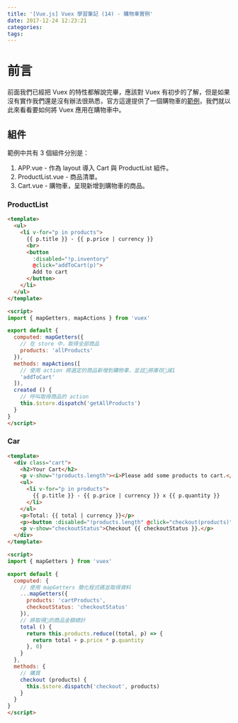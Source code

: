 ```yaml
---
title: '[Vue.js] Vuex 學習筆記 (14) - 購物車實例'
date: 2017-12-24 12:23:21
categories:
tags:
---
```


# 前言

前面我們已經把 Vuex 的特性都解說完畢，應該對 Vuex 有初步的了解，但是如果沒有實作我們還是沒有辦法很熟悉，官方這邊提供了一個購物車的[範例](https://github.com/vuejs/vuex/tree/dev/examples/shopping-cart)，我們就以此來看看要如何將 Vuex 應用在購物車中。

## 組件

範例中共有 3 個組件分別是：

1. APP.vue - 作為 layout 導入 Cart 與 ProductList 組件。
2. ProductList.vue - 商品清單。
3. Cart.vue - 購物車，呈現新增到購物車的商品。

### ProductList

```html
<template>
  <ul>
    <li v-for="p in products">
      {{ p.title }} - {{ p.price | currency }}
      <br>
      <button
        :disabled="!p.inventory"
        @click="addToCart(p)">
        Add to cart
      </button>
    </li>
  </ul>
</template>

<script>
import { mapGetters, mapActions } from 'vuex'

export default {
  computed: mapGetters({
    // 在 store 中，取得全部商品
    products: 'allProducts'
  }),
  methods: mapActions([
    // 使用 action 將選定的商品新增到購物車，並且將庫存減1
    'addToCart'
  ]),
  created () {
    // 呼叫取得商品的 action
    this.$store.dispatch('getAllProducts')
  }
}
</script>
```

### Car

```html
<template>
  <div class="cart">
    <h2>Your Cart</h2>
    <p v-show="!products.length"><i>Please add some products to cart.</i></p>
    <ul>
      <li v-for="p in products">
        {{ p.title }} - {{ p.price | currency }} x {{ p.quantity }}
      </li>
    </ul>
    <p>Total: {{ total | currency }}</p>
    <p><button :disabled="!products.length" @click="checkout(products)">Checkout</button></p>
    <p v-show="checkoutStatus">Checkout {{ checkoutStatus }}.</p>
  </div>
</template>

<script>
import { mapGetters } from 'vuex'

export default {
  computed: {
    // 使用 mapGetters 簡化程式碼並取得資料
    ...mapGetters({
      products: 'cartProducts',
      checkoutStatus: 'checkoutStatus'
    }),
    // 將取得的商品金額總計
    total () {
      return this.products.reduce((total, p) => {
        return total + p.price * p.quantity
      }, 0)
    }
  },
  methods: {
    // 購買
    checkout (products) {
      this.$store.dispatch('checkout', products)
    }
  }
}
</script>
```
